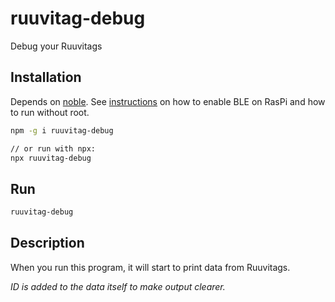 # ruuvitag-debug
Debug your Ruuvitags

## Installation
Depends on [noble](https://github.com/abandonware/noble). See [instructions](https://github.com/abandonware/noble) on
 how to enable BLE on RasPi and how to run without root.
```bash
npm -g i ruuvitag-debug

// or run with npx:
npx ruuvitag-debug
```

## Run
```bash
ruuvitag-debug
```

## Description
When you run this program, it will start to print data from Ruuvitags.

_ID is added to the data itself to make output clearer._
